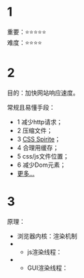 # 1
重要：⭐⭐⭐⭐⭐<br>
难度：⭐⭐⭐⭐

# 2
目的：加快网站响应速度。

常规且易懂手段：
* 1 减少http请求；
* 2 压缩文件；
* 3 [CSS Spirite](https://baike.baidu.com/item/css%20sprite)；
* 4 合理用缓存；
* 5 css/js文件位置；
* 6 减少Dom元素；
* [更多...](https://www.cnblogs.com/puyongsong/p/5968935.html)

# 3
原理：
* 浏览器内核：渲染机制
* * js渲染线程：
* * GUI渲染线程：



